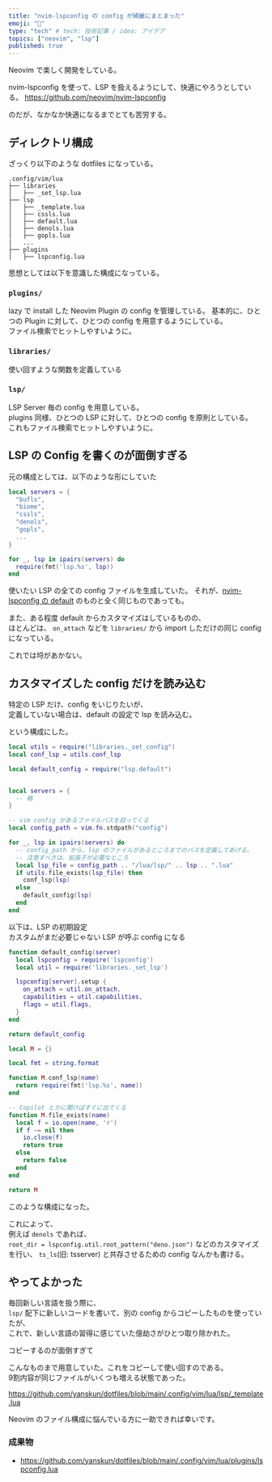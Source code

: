 ```yaml
---
title: "nvim-lspconfig の config が綺麗にまとまった"
emoji: "🦉"
type: "tech" # tech: 技術記事 / idea: アイデア
topics: ["neovim", "lsp"]
published: true
---
```


Neovim で楽しく開発をしている。  

nvim-lspconfig を使って、LSP を扱えるようにして、快適にやろうとしている。
https://github.com/neovim/nvim-lspconfig

のだが、なかなか快適になるまでとても苦労する。

## ディレクトリ構成

ざっくり以下のような dotfiles になっている。

```
.config/vim/lua
├── libraries
│   ├── _set_lsp.lua
├── lsp
│   ├── _template.lua
│   ├── cssls.lua
│   ├── default.lua
│   ├── denols.lua
│   ├── gopls.lua
|   ...
├── plugins
│   ├── lspconfig.lua
```

思想としては以下を意識した構成になっている。

### `plugins/`

lazy で install した Neovim Plugin の config を管理している。
基本的に、ひとつの Plugin に対して、ひとつの config を用意するようにしている。  
ファイル検索でヒットしやすいように。

### `libraries/`

使い回すような関数を定義している

### `lsp/`

LSP Server 毎の config を用意している。  
plugins 同様、ひとつの LSP に対して、ひとつの config を原則としている。  
これもファイル検索でヒットしやすいように。

## LSP の Config を書くのが面倒すぎる

元の構成としては、以下のような形にしていた

```lua:.config/vim/lua/plugins/lspcconfig.lua
local servers = {
  "bufls",
  "biome",
  "cssls",
  "denols",
  "gopls",
  ...
}

for _, lsp in ipairs(servers) do
  require(fmt('lsp.%s', lsp))
end
```

使いたい LSP の全ての config ファイルを生成していた。
それが、[nvim-lspconfig の default](https://github.com/neovim/nvim-lspconfig/blob/master/doc/server_configurations.md) のものと全く同じものであっても。

また、ある程度 default からカスタマイズはしているものの、  
ほとんどは、 `on_attach` などを `libraries/` から import しただけの同じ config になっている。

これでは埒があかない。

## カスタマイズした config だけを読み込む

特定の LSP だけ、config をいじりたいが、  
定義していない場合は、default の設定で lsp を読み込む。  

という構成にした。

```lua:.config/vim/lua/plugins/lspcconfig.lua
local utils = require("libraries._set_config")
local conf_lsp = utils.conf_lsp

local default_config = require("lsp.default")


local servers = {
  -- 略
}

-- vim config があるファイルパスを拾ってくる
local config_path = vim.fn.stdpath("config")

for _, lsp in ipairs(servers) do
  -- config_path から、lsp のファイルがあるところまでのパスを定義してあげる。
  -- 注意すべきは、拡張子が必要なところ
  local lsp_file = config_path .. "/lua/lsp/" .. lsp .. ".lua"
  if utils.file_exists(lsp_file) then
    conf_lsp(lsp)
  else
    default_config(lsp)
  end
end
```

以下は、LSP の初期設定  
カスタムがまだ必要じゃない LSP が呼ぶ config になる
```lua:.config/vim/lua/lsp/default.lua
function default_config(server)
  local lspconfig = require('lspconfig')
  local util = require('libraries._set_lsp')

  lspconfig[server].setup {
    on_attach = util.on_attach,
    capabilities = util.capabilities,
    flags = util.flags,
  }
end

return default_config
```

```lua:.config/vim/lua/libraries/_set_config.lua 
local M = {}

local fmt = string.format

function M.conf_lsp(name)
  return require(fmt('lsp.%s', name))
end

-- Copilot とかに聞けばすぐに出てくる
function M.file_exists(name)
  local f = io.open(name, 'r')
  if f ~= nil then
    io.close(f)
    return true
  else
    return false
  end
end

return M
```

このような構成になった。

これによって、  
例えば `denols` であれば、  
`root_dir = lspconfig.util.root_pattern("deno.json")` などのカスタマイズを行い、 `ts_ls`(旧: tsserver) と共存させるための config なんかも書ける。

## やってよかった

毎回新しい言語を扱う際に、  
`lsp/` 配下に新しいコードを書いて、別の config からコピーしたものを使っていたが、  
これで、新しい言語の習得に感じていた億劫さがひとつ取り除かれた。

コピーするのが面倒すぎて

こんなものまで用意していた。これをコピーして使い回すのである。  
9割内容が同じファイルがいくつも増える状態であった。

https://github.com/yanskun/dotfiles/blob/main/.config/vim/lua/lsp/_template.lua

Neovim のファイル構成に悩んでいる方に一助できれば幸いです。

### 成果物

- https://github.com/yanskun/dotfiles/blob/main/.config/vim/lua/plugins/lspconfig.lua
